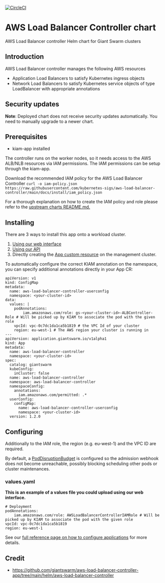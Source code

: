 [![CircleCI](https://circleci.com/gh/giantswarm/aws-load-balancer-controller-app/tree/main.svg?style=svg)](https://circleci.com/gh/giantswarm/aws-load-balancer-controller-app/tree/main)

# AWS Load Balancer Controller chart

AWS Load Balancer controller Helm chart for Giant Swarm clusters

## Introduction
AWS Load Balancer controller manages the following AWS resources
- Application Load Balancers to satisfy Kubernetes ingress objects
- Network Load Balancers to satisfy Kubernetes service objects of type LoadBalancer with appropriate annotations

## Security updates
**Note**: Deployed chart does not receive security updates automatically. You need to manually upgrade to a newer chart.

## Prerequisites
- kiam-app installed

The controller runs on the worker nodes, so it needs access to the AWS ALB/NLB resources via IAM permissions. The
IAM permissions can be setup through the kiam-app.

Download the recommended IAM policy for the AWS Load Balancer Controller
    ```
    curl -o iam-policy.json https://raw.githubusercontent.com/kubernetes-sigs/aws-load-balancer-controller/main/docs/install/iam_policy.json
    ```

For a thorough explanation on how to create the IAM policy and role please refer to the [upstream charts README.md.](https://github.com/giantswarm/aws-load-balancer-controller-app/blob/main/helm/aws-load-balancer-controller/README.md)

## Installing

There are 3 ways to install this app onto a workload cluster.

1. [Using our web interface](https://docs.giantswarm.io/ui-api/web/app-platform/#installing-an-app)
2. [Using our API](https://docs.giantswarm.io/api/#operation/createClusterAppV5)
3. Directly creating the [App custom resource](https://docs.giantswarm.io/ui-api/management-api/crd/apps.application.giantswarm.io/) on the management cluster.

To automatically configure the correct KIAM annotation on the namespace, you can specify additional annotations directly in your App CR:

```
apiVersion: v1
kind: ConfigMap
metadata:
  name: aws-load-balancer-controller-userconfig
  namespace: <your-cluster-id>
data:
  values: |
    podAnnotations:
        iam.amazonaws.com/role: gs-<your-cluster-id>-ALBController-Role # Will be picked up by KIAM to associate the pod with the given role
    vpcId: vpc-0c7dc1da1ca5b1819 # the VPC Id of your cluster
    region: eu-west-1 # The AWS region your cluster is running in
---
apiVersion: application.giantswarm.io/v1alpha1
kind: App
metadata:
  name: aws-load-balancer-controller
  namespace: <your-cluster-id>
spec:
  catalog: giantswarm
  kubeConfig:
    inCluster: false
  name: aws-load-balancer-controller
  namespace: aws-load-balancer-controller
  namespaceConfig:
    annotations:
      iam.amazonaws.com/permitted: .*
  userConfig:
    configMap:
      name: aws-load-balancer-controller-userconfig
      namespace: <your-cluster-id>
  version: 1.2.0
```

## Configuring
Additionally to the IAM role, the region (e.g. eu-west-1) and the VPC ID are required.

By default, a [PodDisruptionBudget](https://kubernetes.io/docs/tasks/run-application/configure-pdb) is configured so the admission webhook does not become unreachable, possibly blocking scheduling other pods or cluster maintenances.

### values.yaml
**This is an example of a values file you could upload using our web interface.**
```
# Deployment
podAnnotations:
    iam.amazonaws.com/role: AWSLoadBalancerControllerIAMRole # Will be picked up by KIAM to associate the pod with the given role
vpcId: vpc-0c7dc1da1ca5b1819
region: eu-west-1
```

See our [full reference page on how to configure applications](https://docs.giantswarm.io/app-platform/app-configuration/) for more details.

## Credit

* https://github.com/giantswarm/aws-load-balancer-controller-app/tree/main/helm/aws-load-balancer-controller
